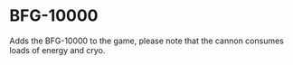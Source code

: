 # BFG-10000
Adds the BFG-10000 to the game, please note that the cannon consumes loads of energy and cryo.
